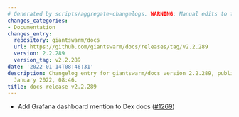 ```yaml
---
# Generated by scripts/aggregate-changelogs. WARNING: Manual edits to this files will be overwritten.
changes_categories:
- Documentation
changes_entry:
  repository: giantswarm/docs
  url: https://github.com/giantswarm/docs/releases/tag/v2.2.289
  version: 2.2.289
  version_tag: v2.2.289
date: '2022-01-14T08:46:31'
description: Changelog entry for giantswarm/docs version 2.2.289, published on 14
  January 2022, 08:46.
title: docs release v2.2.289
---
```


- Add Grafana dashboard mention to Dex docs ([#1269](https://github.com/giantswarm/docs/pull/1269))
